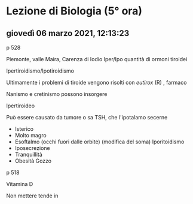 # Lezione di Biologia (5° ora)

## giovedì 06 marzo 2021, 12:13:23
p 528

Piemonte, valle Maira, Carenza di Iodio
Iper/Ipo quantità di ormoni tiroidei

Ipertiroidismo/Ipotiroidismo

Ultimamente i problemi di tiroide vengono risolti con *eutirox* (R) , farmaco

Nanismo e cretinismo possono insorgere


Ipertiroideo
 
Può essere causato da tumore o sa TSH, che l'ipotalamo secerne

* Isterico
* Molto magro
* Esoftalmo (occhi fuori dalle orbite) (modifica del soma)
Iporitoidismo
* Iposecrezione
* Tranquillità
* Obesità
Gozzo

p 518


Vitamina D

Non mettere tende in 

<!--stackedit_data:
eyJoaXN0b3J5IjpbNTM3NTM4OTAxLC0xMjUzMzg5MzUyXX0=
-->